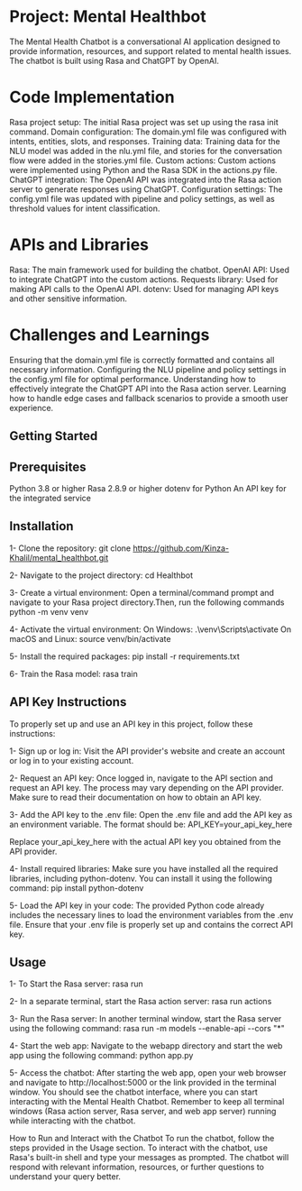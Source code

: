 Project: Mental Healthbot
==========================

The Mental Health Chatbot is a conversational AI application designed to provide information, resources, and support related to mental health issues. The chatbot is built using Rasa and ChatGPT by OpenAI.


Code Implementation
=====================
Rasa project setup: The initial Rasa project was set up using the rasa init command.
Domain configuration: The domain.yml file was configured with intents, entities, slots, and responses.
Training data: Training data for the NLU model was added in the nlu.yml file, and stories for the conversation flow were added in the stories.yml file.
Custom actions: Custom actions were implemented using Python and the Rasa SDK in the actions.py file.
ChatGPT integration: The OpenAI API was integrated into the Rasa action server to generate responses using ChatGPT.
Configuration settings: The config.yml file was updated with pipeline and policy settings, as well as threshold values for intent classification.

APIs and Libraries
====================
Rasa: The main framework used for building the chatbot.
OpenAI API: Used to integrate ChatGPT into the custom actions.
Requests library: Used for making API calls to the OpenAI API.
dotenv: Used for managing API keys and other sensitive information.

Challenges and Learnings
=========================
Ensuring that the domain.yml file is correctly formatted and contains all necessary information.
Configuring the NLU pipeline and policy settings in the config.yml file for optimal performance.
Understanding how to effectively integrate the ChatGPT API into the Rasa action server.
Learning how to handle edge cases and fallback scenarios to provide a smooth user experience.


Getting Started
-----------------

Prerequisites
----------------
Python 3.8 or higher
Rasa 2.8.9 or higher
dotenv for Python
An API key for the integrated service

Installation
---------------
1- Clone the repository:
   git clone https://github.com/Kinza-Khalil/mental_healthbot.git
   
2- Navigate to the project directory:
   cd Healthbot
   
3- Create a virtual environment: Open a terminal/command prompt and navigate to your Rasa project directory.Then, run the following commands
   python -m venv venv
   
4- Activate the virtual environment:
On Windows:
    .\venv\Scripts\activate
On macOS and Linux:
    source venv/bin/activate
    
5- Install the required packages:
    pip install -r requirements.txt
    
6- Train the Rasa model:
    rasa train

API Key Instructions
---------------------
To properly set up and use an API key in this project, follow these instructions:

1- Sign up or log in: Visit the API provider's website and create an account or log in to your existing account.

2- Request an API key: Once logged in, navigate to the API section and request an API key. The process may vary depending on the API provider. Make sure to read their documentation on how to obtain an API key.

3- Add the API key to the .env file: Open the .env file and add the API key as an environment variable. The format should be:
API_KEY=your_api_key_here

Replace your_api_key_here with the actual API key you obtained from the API provider.

4- Install required libraries: Make sure you have installed all the required libraries, including python-dotenv. You can install it using the following command:
pip install python-dotenv

5- Load the API key in your code: The provided Python code already includes the necessary lines to load the environment variables from the .env file. Ensure that your .env file is properly set up and contains the correct API key.
    
Usage
--------
1- To Start the Rasa server:
    rasa run
    
2- In a separate terminal, start the Rasa action server:
    rasa run actions
    
3- Run the Rasa server: In another terminal window, start the Rasa server using the following command:
    rasa run -m models --enable-api --cors "*"
    
4- Start the web app: Navigate to the webapp directory and start the web app using the following command:
    python app.py
    
5- Access the chatbot: After starting the web app, open your web browser and navigate to http://localhost:5000 or the link provided in the terminal window. You should see the chatbot interface, where you can start interacting with the Mental Health Chatbot.
Remember to keep all terminal windows (Rasa action server, Rasa server, and web app server) running while interacting with the chatbot.
    
How to Run and Interact with the Chatbot
To run the chatbot, follow the steps provided in the Usage section. To interact with the chatbot, use Rasa's built-in shell and type your messages as prompted. The chatbot will respond with relevant information, resources, or further questions to understand your query better.
